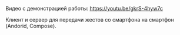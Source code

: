 Видео с демонстрацией работы: https://youtu.be/gkrS-4hyw7c

Клиент и сервер для передачи жестов со смартфона на смартфон (Andorid, Compose). 
